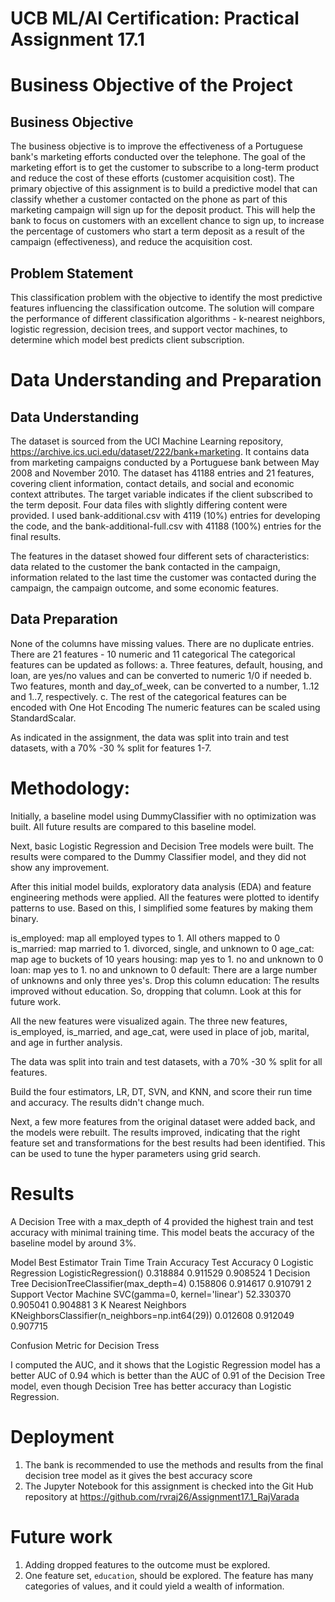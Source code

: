 # UCB ML/AI Certification: Practical Assignment 17.1

# Business Objective of the Project

## Business Objective  
The business objective is to improve the effectiveness of a Portuguese bank's marketing efforts conducted over the telephone. The goal of the marketing effort is to get the customer to subscribe to a long-term product and reduce the cost of these efforts (customer acquisition cost). The primary objective of this assignment is to build a predictive model that can classify whether a customer contacted on the phone as part of this marketing campaign will sign up for the deposit product. This will help the bank to focus on customers with an excellent chance to sign up, to increase the percentage of customers who start a term deposit as a result of the campaign (effectiveness), and reduce the acquisition cost.
  
## Problem Statement  
This classification problem with the objective to identify the most predictive features influencing the classification outcome. The solution will compare the performance of different classification algorithms - k-nearest neighbors, logistic regression, decision trees, and support vector machines, to determine which model best predicts client subscription.


# Data Understanding and Preparation

## Data Understanding  
The dataset is sourced from the UCI Machine Learning repository, https://archive.ics.uci.edu/dataset/222/bank+marketing. It contains data from marketing campaigns conducted by a Portuguese bank between May 2008 and November 2010. The dataset has 41188 entries and 21 features, covering client information, contact details, and social and economic context attributes. The target variable indicates if the client subscribed to the term deposit. Four data files with slightly differing content were provided. I used bank-additional.csv with 4119 (10%) entries for developing the code, and the bank-additional-full.csv with 41188 (100%) entries for the final results. 
  
The features in the dataset showed four different sets of characteristics: data related to the customer the bank contacted in the campaign, information related to the last time the customer was contacted during the campaign, the campaign outcome, and some economic features. 
  
## Data Preparation
None of the columns have missing values.
There are no duplicate entries.
There are 21 features - 10 numeric and 11 categorical
The categorical features can be updated as follows: 
a. Three features, default, housing, and loan, are yes/no values and can be converted to numeric 1/0 if needed 
b. Two features, month and day_of_week, can be converted to a number, 1..12 and 1..7, respectively. 
c. The rest of the categorical features can be encoded with One Hot Encoding
The numeric features can be scaled using StandardScalar.
  
  
As indicated in the assignment, the data was split into train and test datasets, with a 70% -30 % split for features 1-7. 
  
# Methodology:

Initially, a baseline model using DummyClassifier with no optimization was built. All future results are compared to this baseline model. 
  
Next, basic Logistic Regression and Decision Tree models were built. The results were compared to the Dummy Classifier model, and they did not show any improvement. 
  
After this initial model builds, exploratory data analysis (EDA) and feature engineering methods were applied. All the features were plotted to identify patterns to use. Based on this, I simplified some features by making them binary.
  
is_employed: map all employed types to 1. All others mapped to 0
is_married: map married to 1. divorced, single, and unknown to 0
age_cat: map age to buckets of 10 years
housing: map yes to 1. no and unknown to 0
loan: map yes to 1. no and unknown to 0
default: There are a large number of unknowns and only three yes's. Drop this column
education: The results improved without education. So, dropping that column. Look at this for future work.
  
All the new features were visualized again. The three new features, is_employed, is_married, and age_cat, were used in place of job, marital, and age in further analysis. 
  
The data was split into train and test datasets, with a 70% -30 % split for all features. 
  
Build the four estimators, LR, DT, SVN, and KNN, and score their run time and accuracy.
The results didn't change much.
  
Next, a few more features from the original dataset were added back, and the models were rebuilt. The results improved, indicating that the right feature set and transformations for the best results had been identified. This can be used to tune the hyper parameters using grid search.
  
# Results

A Decision Tree with a max_depth of 4 provided the highest train and test accuracy with minimal training time. This model beats the accuracy of the baseline model by around 3%.

Model	Best Estimator	Train Time	Train Accuracy	Test Accuracy
0	Logistic Regression	LogisticRegression()	0.318884	0.911529	0.908524
1	Decision Tree	DecisionTreeClassifier(max_depth=4)	0.158806	0.914617	0.910791
2	Support Vector Machine	SVC(gamma=0, kernel='linear')	52.330370	0.905041	0.904881
3	K Nearest Neighbors	KNeighborsClassifier(n_neighbors=np.int64(29))	0.012608	0.912049	0.907715

Confusion Metric for Decision Tress 
  
I computed the AUC, and it shows that the Logistic Regression model has a better AUC of 0.94 which is better than the AUC of 0.91 of the Decision Tree model, even though Decision Tree has better accuracy than Logistic Regression.

# Deployment
1. The bank is recommended to use the methods and results from the final decision tree model as it gives the best accuracy score
2. The Jupyter Notebook for this assignment is checked into the Git Hub repository at https://github.com/rvraj26/Assignment17.1_RajVarada

# Future work
1. Adding dropped features to the outcome must be explored.   
2. One feature set, `education`, should be explored. The feature has many categories of values, and it could yield a wealth of information.  
